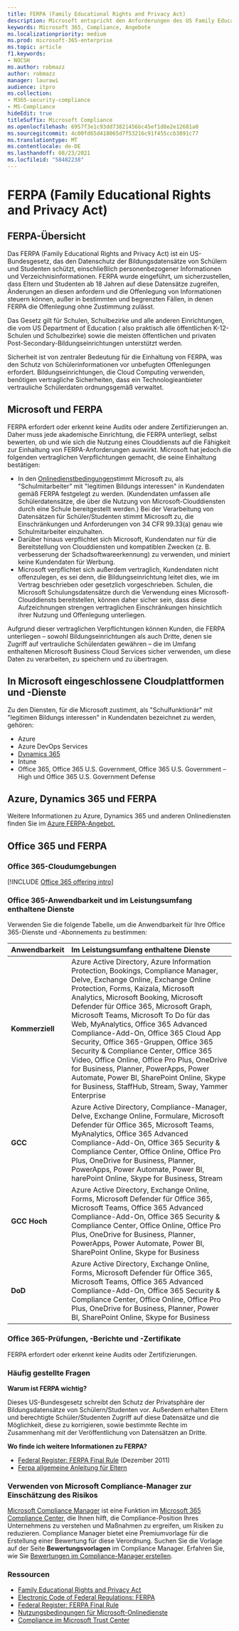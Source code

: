 ```yaml
---
title: FERPA (Family Educational Rights and Privacy Act)
description: Microsoft entspricht den Anforderungen des US Family Educational Rights and Privacy Act.
keywords: Microsoft 365, Compliance, Angebote
ms.localizationpriority: medium
ms.prod: microsoft-365-enterprise
ms.topic: article
f1.keywords:
- NOCSH
ms.author: robmazz
author: robmazz
manager: laurawi
audience: itpro
ms.collection:
- M365-security-compliance
- MS-Compliance
hideEdit: true
titleSuffix: Microsoft Compliance
ms.openlocfilehash: 6957f3e1c93dd73821456bc45ef1d8e2e12681a0
ms.sourcegitcommit: 4c00fd65d418065d7f53216c91f455ccb3891c77
ms.translationtype: MT
ms.contentlocale: de-DE
ms.lasthandoff: 08/23/2021
ms.locfileid: "58482238"
---
```

# <a name="family-educational-rights-and-privacy-act-ferpa"></a>FERPA (Family Educational Rights and Privacy Act)

## <a name="ferpa-overview"></a>FERPA-Übersicht

Das FERPA (Family Educational Rights and Privacy Act) ist ein US-Bundesgesetz, das den Datenschutz der Bildungsdatensätze von Schülern und Studenten schützt, einschließlich personenbezogener Informationen und Verzeichnisinformationen. FERPA wurde eingeführt, um sicherzustellen, dass Eltern und Studenten ab 18 Jahren auf diese Datensätze zugreifen, Änderungen an diesen anfordern und die Offenlegung von Informationen steuern können, außer in bestimmten und begrenzten Fällen, in denen FERPA die Offenlegung ohne Zustimmung zulässt.

Das Gesetz gilt für Schulen, Schulbezirke und alle anderen Einrichtungen, die vom US Department of Education ( also praktisch alle öffentlichen K-12-Schulen und Schulbezirke) sowie die meisten öffentlichen und privaten Post-Secondary-Bildungseinrichtungen unterstützt werden.

Sicherheit ist von zentraler Bedeutung für die Einhaltung von FERPA, was den Schutz von Schülerinformationen vor unbefugten Offenlegungen erfordert. Bildungseinrichtungen, die Cloud Computing verwenden, benötigen vertragliche Sicherheiten, dass ein Technologieanbieter vertrauliche Schülerdaten ordnungsgemäß verwaltet.

## <a name="microsoft-and-ferpa"></a>Microsoft und FERPA

FERPA erfordert oder erkennt keine Audits oder andere Zertifizierungen an. Daher muss jede akademische Einrichtung, die FERPA unterliegt, selbst bewerten, ob und wie sich die Nutzung eines Clouddiensts auf die Fähigkeit zur Einhaltung von FERPA-Anforderungen auswirkt. Microsoft hat jedoch die folgenden vertraglichen Verpflichtungen gemacht, die seine Einhaltung bestätigen:

- In den [Onlinedienstbedingungen](https://aka.ms/Online-Services-Terms)stimmt Microsoft zu, als "Schulmitarbeiter" mit "legitimen Bildungs interessen" in Kundendaten gemäß FERPA festgelegt zu werden. (Kundendaten umfassen alle Schülerdatensätze, die über die Nutzung von Microsoft-Clouddiensten durch eine Schule bereitgestellt werden.) Bei der Verarbeitung von Datensätzen für Schüler/Studenten stimmt Microsoft zu, die Einschränkungen und Anforderungen von 34 CFR 99.33(a) genau wie Schulmitarbeiter einzuhalten.
- Darüber hinaus verpflichtet sich Microsoft, Kundendaten nur für die Bereitstellung von Clouddiensten und kompatiblen Zwecken (z. B. verbesserung der Schadsoftwareerkennung) zu verwenden, und miniert keine Kundendaten für Werbung.
- Microsoft verpflichtet sich außerdem vertraglich, Kundendaten nicht offenzulegen, es sei denn, die Bildungseinrichtung leitet dies, wie im Vertrag beschrieben oder gesetzlich vorgeschrieben. Schulen, die Microsoft Schulungsdatensätze durch die Verwendung eines Microsoft-Clouddiensts bereitstellen, können daher sicher sein, dass diese Aufzeichnungen strengen vertraglichen Einschränkungen hinsichtlich ihrer Nutzung und Offenlegung unterliegen.

Aufgrund dieser vertraglichen Verpflichtungen können Kunden, die FERPA unterliegen – sowohl Bildungseinrichtungen als auch Dritte, denen sie Zugriff auf vertrauliche Schülerdaten gewähren – die im Umfang enthaltenen Microsoft Business Cloud Services sicher verwenden, um diese Daten zu verarbeiten, zu speichern und zu übertragen.

## <a name="microsoft-in-scope-cloud-platforms--services"></a>In Microsoft eingeschlossene Cloudplattformen und -Dienste

Zu den Diensten, für die Microsoft zustimmt, als "Schulfunktionär" mit "legitimen Bildungs interessen" in Kundendaten bezeichnet zu werden, gehören:

- Azure
- Azure DevOps Services
- [Dynamics 365](https://aka.ms/d365-compliance-list)
- Intune
- Office 365, Office 365 U.S. Government, Office 365 U.S. Government – High und Office 365 U.S. Government Defense

## <a name="azure-dynamics-365-and-ferpa"></a>Azure, Dynamics 365 und FERPA

Weitere Informationen zu Azure, Dynamics 365 und anderen Onlinediensten finden Sie im [Azure FERPA-Angebot.](/azure/compliance/offerings/offering-ferpa)

## <a name="office-365-and-ferpa"></a>Office 365 und FERPA

### <a name="office-365-cloud-environments"></a>Office 365-Cloudumgebungen

[!INCLUDE [Office 365 offering intro](../includes/o365-offering-introduction.md)]

### <a name="office-365-applicability-and-in-scope-services"></a>Office 365-Anwendbarkeit und im Leistungsumfang enthaltene Dienste

Verwenden Sie die folgende Tabelle, um die Anwendbarkeit für Ihre Office 365-Dienste und -Abonnements zu bestimmen:

| **Anwendbarkeit** | **Im Leistungsumfang enthaltene Dienste** |
|:------------------|:----------------------|
| **Kommerziell** | Azure Active Directory, Azure Information Protection, Bookings, Compliance Manager, Delve, Exchange Online, Exchange Online Protection, Forms, Kaizala, Microsoft Analytics, Microsoft Booking, Microsoft Defender für Office 365, Microsoft Graph, Microsoft Teams, Microsoft To Do für das Web, MyAnalytics, Office 365 Advanced Compliance-Add-On, Office 365 Cloud App Security, Office 365-Gruppen, Office 365 Security & Compliance Center, Office 365 Video, Office Online, Office Pro Plus, OneDrive for Business, Planner, PowerApps, Power Automate, Power BI, SharePoint Online, Skype for Business, StaffHub, Stream, Sway, Yammer Enterprise |
| **GCC** | Azure Active Directory, Compliance-Manager, Delve, Exchange Online, Formulare, Microsoft Defender für Office 365, Microsoft Teams, MyAnalytics, Office 365 Advanced Compliance-Add-On, Office 365 Security & Compliance Center, Office Online, Office Pro Plus, OneDrive for Business, Planner, PowerApps, Power Automate, Power BI, harePoint Online, Skype for Business, Stream |
| **GCC Hoch** | Azure Active Directory, Exchange Online, Forms, Microsoft Defender für Office 365, Microsoft Teams, Office 365 Advanced Compliance-Add-On, Office 365 Security & Compliance Center, Office Online, Office Pro Plus, OneDrive for Business, Planner, PowerApps, Power Automate, Power BI, SharePoint Online, Skype for Business |
| **DoD** | Azure Active Directory, Exchange Online, Forms, Microsoft Defender für Office 365, Microsoft Teams, Office 365 Advanced Compliance-Add-On, Office 365 Security & Compliance Center, Office Online, Office Pro Plus, OneDrive for Business, Planner, Power BI, SharePoint Online, Skype for Business |

### <a name="office-365-audits-reports-and-certificates"></a>Office 365-Prüfungen, -Berichte und -Zertifikate

FERPA erfordert oder erkennt keine Audits oder Zertifizierungen.

### <a name="frequently-asked-questions"></a>Häufig gestellte Fragen

**Warum ist FERPA wichtig?**

Dieses US-Bundesgesetz schreibt den Schutz der Privatsphäre der Bildungsdatensätze von Schülern/Studenten vor. Außerdem erhalten Eltern und berechtigte Schüler/Studenten Zugriff auf diese Datensätze und die Möglichkeit, diese zu korrigieren, sowie bestimmte Rechte im Zusammenhang mit der Veröffentlichung von Datensätzen an Dritte.

**Wo finde ich weitere Informationen zu FERPA?**

- [Federal Register: FERPA Final Rule](https://aka.ms/ferpa-reg) (Dezember 2011)
- [Ferpa allgemeine Anleitung für Eltern](https://www2.ed.gov/policy/gen/guid/fpco/ferpa/parents.html)

### <a name="use-microsoft-compliance-manager-to-assess-your-risk"></a>Verwenden von Microsoft Compliance-Manager zur Einschätzung des Risikos

[Microsoft Compliance Manager](/microsoft-365/compliance/compliance-manager) ist eine Funktion im [Microsoft 365 Compliance Center](/microsoft-365/compliance/microsoft-365-compliance-center), die Ihnen hilft, die Compliance-Position Ihres Unternehmens zu verstehen und Maßnahmen zu ergreifen, um Risiken zu reduzieren. Compliance Manager bietet eine Premiumvorlage für die Erstellung einer Bewertung für diese Verordnung. Suchen Sie die Vorlage auf der Seite **Bewertungsvorlagen** im Compliance Manager. Erfahren Sie, wie Sie [Bewertungen im Compliance-Manager erstellen](/microsoft-365/compliance/compliance-manager-assessments).

### <a name="resources"></a>Ressourcen

- [Family Educational Rights and Privacy Act](https://www.ed.gov/policy/gen/guid/fpco/ferpa/index.html)
- [Electronic Code of Federal Regulations: FERPA](https://aka.ms/FERPA-GPO)
- [Federal Register: FERPA Final Rule](https://aka.ms/ferpa-reg)
- [Nutzungsbedingungen für Microsoft-Onlinedienste](https://aka.ms/Online-Services-Terms)
- [Compliance im Microsoft Trust Center](https://www.microsoft.com/trust-center/compliance/compliance-overview)

